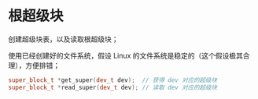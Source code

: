 # 根超级块

创建超级块表，以及读取根超级块；

使用已经创建好的文件系统，假设 Linux 的文件系统是稳定的（这个假设极其合理），方便排错；

```c++
super_block_t *get_super(dev_t dev);  // 获得 dev 对应的超级块
super_block_t *read_super(dev_t dev); // 读取 dev 对应的超级块
```

